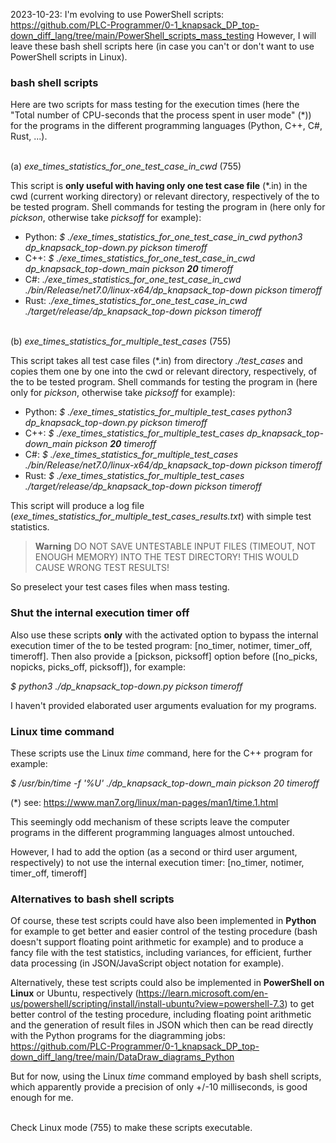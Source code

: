 2023-10-23: I'm evolving to use PowerShell scripts: https://github.com/PLC-Programmer/0-1_knapsack_DP_top-down_diff_lang/tree/main/PowerShell_scripts_mass_testing  However, I will leave these bash shell scripts here (in case you can't or don't want to use PowerShell scripts in Linux). 

### bash shell scripts

Here are two scripts for mass testing for the execution times (here the "Total number of CPU-seconds that the process spent in user mode" (*)) for the programs in the different programming languages (Python, C++, C#, Rust, ...).

\
(a) *_exe_times_statistics_for_one_test_case_in_cwd_* (755)

This script is **only useful with having only one test case file** (*.in) in the cwd (current working directory) or relevant directory, respectively of the to be tested program. Shell commands for testing the program in (here only for _pickson_, otherwise take _picksoff_ for example):

* Python: _$ ./exe_times_statistics_for_one_test_case_in_cwd python3 dp_knapsack_top-down.py pickson timeroff_
* C++: _$ ./exe_times_statistics_for_one_test_case_in_cwd dp_knapsack_top-down_main pickson **20** timeroff_
* C#: _./exe_times_statistics_for_one_test_case_in_cwd ./bin/Release/net7.0/linux-x64/dp_knapsack_top-down pickson timeroff_
* Rust: _./exe_times_statistics_for_one_test_case_in_cwd ./target/release/dp_knapsack_top-down pickson timeroff_

\
(b) *_exe_times_statistics_for_multiple_test_cases_* (755)

This script takes all test case files (*.in) from directory _./test_cases_ and copies them one by one into the cwd or relevant directory, respectively, of the to be tested program. Shell commands for testing the program in (here only for _pickson_, otherwise take _picksoff_ for example):

* Python: _$ ./exe_times_statistics_for_multiple_test_cases python3 dp_knapsack_top-down.py pickson timeroff_
* C++: _$ ./exe_times_statistics_for_multiple_test_cases dp_knapsack_top-down_main pickson **20** timeroff_
* C#: _$ ./exe_times_statistics_for_multiple_test_cases ./bin/Release/net7.0/linux-x64/dp_knapsack_top-down pickson timeroff_
* Rust: _$ ./exe_times_statistics_for_multiple_test_cases ./target/release/dp_knapsack_top-down pickson timeroff_

This script will produce a log file (_exe_times_statistics_for_multiple_test_cases_results.txt_) with simple test statistics.

> **Warning**
DO NOT SAVE UNTESTABLE INPUT FILES (TIMEOUT, NOT ENOUGH MEMORY) INTO THE TEST DIRECTORY! THIS WOULD CAUSE WRONG TEST RESULTS!

So preselect your test cases files when mass testing.

 
### Shut the internal execution timer off

Also use these scripts **only** with the activated option to bypass the internal execution timer of the to be tested program: [no_timer, notimer, timer_off, timeroff].
Then also provide a [pickson, picksoff] option before ([no_picks, nopicks, picks_off, picksoff]), for example:

_$ python3 ./dp_knapsack_top-down.py pickson timeroff_

I haven't provided elaborated user arguments evaluation for my programs.

 
### Linux time command

These scripts use the Linux _time_ command, here for the C++ program for example:

_$ /usr/bin/time -f '%U' ./dp_knapsack_top-down_main pickson 20 timeroff_

(*) see: https://www.man7.org/linux/man-pages/man1/time.1.html

This seemingly odd mechanism of these scripts leave the computer programs in the different programming languages almost untouched.
                                          
However, I had to add the option (as a second or third user argument, respectively) to not use the internal execution timer: [no_timer, notimer, timer_off, timeroff]


### Alternatives to bash shell scripts

Of course, these test scripts could have also been implemented in **Python** for example to get better and easier control of the testing procedure (bash doesn't support floating point arithmetic for example) and to produce a fancy file with the test statistics, including variances, for efficient, further data processing (in JSON/JavaScript object notation for example).

Alternatively, these test scripts could also be implemented in **PowerShell on Linux** or Ubuntu, respectively (https://learn.microsoft.com/en-us/powershell/scripting/install/install-ubuntu?view=powershell-7.3) to get better control of the testing procedure, including floating point arithmetic and the generation of result files in JSON which then can be read directly with the Python programs for the diagramming jobs: https://github.com/PLC-Programmer/0-1_knapsack_DP_top-down_diff_lang/tree/main/DataDraw_diagrams_Python

But for now, using the Linux _time_ command employed by bash shell scripts, which apparently provide a precision of only +/-10 milliseconds, is good enough for me.

\
Check Linux mode (755) to make these scripts executable.
